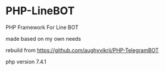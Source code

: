 ﻿# PHP-LineBOT

PHP Framework For Line BOT

made based on my own needs

rebuild from https://github.com/aughyvikrii/PHP-TelegramBOT

php version 7.4.1